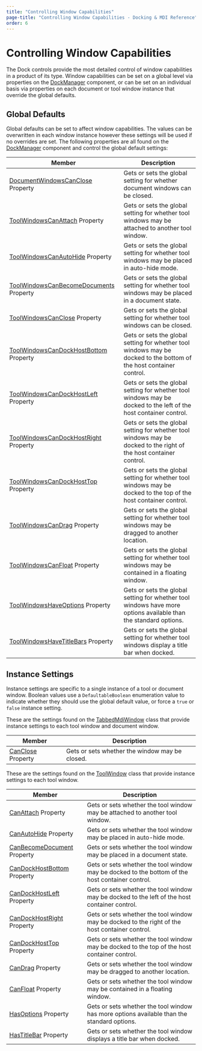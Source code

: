 ```yaml
---
title: "Controlling Window Capabilities"
page-title: "Controlling Window Capabilities - Docking & MDI Reference"
order: 6
---
```

# Controlling Window Capabilities

The Dock controls provide the most detailed control of window capabilities in a product of its type.  Window capabilities can be set on a global level via properties on the [DockManager](xref:@ActiproUIRoot.Controls.Docking.DockManager) component, or can be set on an individual basis via properties on each document or tool window instance that override the global defaults.

## Global Defaults

Global defaults can be set to affect window capabilities.  The values can be overwritten in each window instance however these settings will be used if no overrides are set.  The following properties are all found on the [DockManager](xref:@ActiproUIRoot.Controls.Docking.DockManager) component and control the global default settings:

| Member | Description |
|-----|-----|
| [DocumentWindowsCanClose](xref:@ActiproUIRoot.Controls.Docking.DockManager.DocumentWindowsCanClose) Property | Gets or sets the global setting for whether document windows can be closed. |
| [ToolWindowsCanAttach](xref:@ActiproUIRoot.Controls.Docking.DockManager.ToolWindowsCanAttach) Property | Gets or sets the global setting for whether tool windows may be attached to another tool window. |
| [ToolWindowsCanAutoHide](xref:@ActiproUIRoot.Controls.Docking.DockManager.ToolWindowsCanAutoHide) Property | Gets or sets the global setting for whether tool windows may be placed in auto-hide mode. |
| [ToolWindowsCanBecomeDocuments](xref:@ActiproUIRoot.Controls.Docking.DockManager.ToolWindowsCanBecomeDocuments) Property | Gets or sets the global setting for whether tool windows may be placed in a document state. |
| [ToolWindowsCanClose](xref:@ActiproUIRoot.Controls.Docking.DockManager.ToolWindowsCanClose) Property | Gets or sets the global setting for whether tool windows can be closed. |
| [ToolWindowsCanDockHostBottom](xref:@ActiproUIRoot.Controls.Docking.DockManager.ToolWindowsCanDockHostBottom) Property | Gets or sets the global setting for whether tool windows may be docked to the bottom of the host container control. |
| [ToolWindowsCanDockHostLeft](xref:@ActiproUIRoot.Controls.Docking.DockManager.ToolWindowsCanDockHostLeft) Property | Gets or sets the global setting for whether tool windows may be docked to the left of the host container control. |
| [ToolWindowsCanDockHostRight](xref:@ActiproUIRoot.Controls.Docking.DockManager.ToolWindowsCanDockHostRight) Property | Gets or sets the global setting for whether tool windows may be docked to the right of the host container control. |
| [ToolWindowsCanDockHostTop](xref:@ActiproUIRoot.Controls.Docking.DockManager.ToolWindowsCanDockHostTop) Property | Gets or sets the global setting for whether tool windows may be docked to the top of the host container control. |
| [ToolWindowsCanDrag](xref:@ActiproUIRoot.Controls.Docking.DockManager.ToolWindowsCanDrag) Property | Gets or sets the global setting for whether tool windows may be dragged to another location. |
| [ToolWindowsCanFloat](xref:@ActiproUIRoot.Controls.Docking.DockManager.ToolWindowsCanFloat) Property | Gets or sets the global setting for whether tool windows may be contained in a floating window. |
| [ToolWindowsHaveOptions](xref:@ActiproUIRoot.Controls.Docking.DockManager.ToolWindowsHaveOptions) Property | Gets or sets the global setting for whether tool windows have more options available than the standard options. |
| [ToolWindowsHaveTitleBars](xref:@ActiproUIRoot.Controls.Docking.DockManager.ToolWindowsHaveTitleBars) Property | Gets or sets the global setting for whether tool windows display a title bar when docked. |

## Instance Settings

Instance settings are specific to a single instance of a tool or document window.  Boolean values use a `DefaultableBoolean` enumeration value to indicate whether they should use the global default value, or force a `true` or `false` instance setting.

These are the settings found on the [TabbedMdiWindow](xref:@ActiproUIRoot.Controls.Docking.TabbedMdiWindow) class that provide instance settings to each tool window and document window.

| Member | Description |
|-----|-----|
| [CanClose](xref:@ActiproUIRoot.Controls.Docking.TabbedMdiWindow.CanClose) Property | Gets or sets whether the window may be closed. |

These are the settings found on the [ToolWindow](xref:@ActiproUIRoot.Controls.Docking.ToolWindow) class that provide instance settings to each tool window.

| Member | Description |
|-----|-----|
| [CanAttach](xref:@ActiproUIRoot.Controls.Docking.ToolWindow.CanAttach) Property | Gets or sets whether the tool window may be attached to another tool window. |
| [CanAutoHide](xref:@ActiproUIRoot.Controls.Docking.ToolWindow.CanAutoHide) Property | Gets or sets whether the tool window may be placed in auto-hide mode. |
| [CanBecomeDocument](xref:@ActiproUIRoot.Controls.Docking.ToolWindow.CanBecomeDocument) Property | Gets or sets whether the tool window may be placed in a document state. |
| [CanDockHostBottom](xref:@ActiproUIRoot.Controls.Docking.ToolWindow.CanDockHostBottom) Property | Gets or sets whether the tool window may be docked to the bottom of the host container control. |
| [CanDockHostLeft](xref:@ActiproUIRoot.Controls.Docking.ToolWindow.CanDockHostLeft) Property | Gets or sets whether the tool window may be docked to the left of the host container control. |
| [CanDockHostRight](xref:@ActiproUIRoot.Controls.Docking.ToolWindow.CanDockHostRight) Property | Gets or sets whether the tool window may be docked to the right of the host container control. |
| [CanDockHostTop](xref:@ActiproUIRoot.Controls.Docking.ToolWindow.CanDockHostTop) Property | Gets or sets whether the tool window may be docked to the top of the host container control. |
| [CanDrag](xref:@ActiproUIRoot.Controls.Docking.ToolWindow.CanDrag) Property | Gets or sets whether the tool window may be dragged to another location. |
| [CanFloat](xref:@ActiproUIRoot.Controls.Docking.ToolWindow.CanFloat) Property | Gets or sets whether the tool window may be contained in a floating window. |
| [HasOptions](xref:@ActiproUIRoot.Controls.Docking.ToolWindow.HasOptions) Property | Gets or sets whether the tool window has more options available than the standard options. |
| [HasTitleBar](xref:@ActiproUIRoot.Controls.Docking.ToolWindow.HasTitleBar) Property | Gets or sets whether the tool window displays a title bar when docked. |

